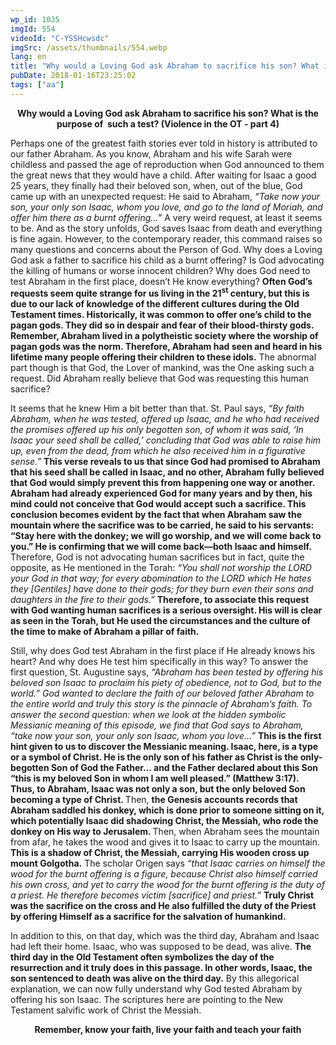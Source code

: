 ```yaml
---
wp_id: 1035
imgId: 554
videoId: "C-YSSHcwsdc"
imgSrc: /assets/thumbnails/554.webp
lang: en
title: "Why would a Loving God ask Abraham to sacrifice his son? What is the purpose of  such a test? (Violence in the OT - part 4)"
pubDate: 2018-01-16T23:25:02
tags: ["aa"]
---
```


<p style="text-align: center;"><strong>Why would a Loving God ask Abraham to sacrifice his son? What is the purpose of  such a test? (Violence in the OT - part 4)</strong></p>
<p>Perhaps one of the greatest faith stories ever told in history is attributed to our father Abraham. As you know, Abraham and his wife Sarah were childless and passed the age of reproduction when God announced to them the great news that they would have a child. After waiting for Isaac a good 25 years, they finally had their beloved son, when, out of the blue, God came up with an unexpected request: He said to Abraham, <em>&#8220;Take now your son, your only son Isaac, whom you love, and go to the land of Moriah, and offer him there as a burnt offering…&#8221;</em> A very weird request, at least it seems to be. And as the story unfolds, God saves Isaac from death and everything is fine again. However, to the contemporary reader, this command raises so many questions and concerns about the Person of God. Why does a Loving God ask a father to sacrifice his child as a burnt offering? Is God advocating the killing of humans or worse innocent children? Why does God need to test Abraham in the first place, doesn’t He know everything? <strong>Often God’s requests seem quite strange for us living in the 21<sup>st</sup> century, but this is due to our lack of knowledge of the different cultures during the Old Testament times. Historically, it was common to offer one’s child to the pagan gods. They did so in despair and fear of their blood-thirsty gods. Remember, Abraham lived in a polytheistic society where the worship of pagan gods was the norm. Therefore, Abraham had seen and heard in his lifetime many people offering their children to these idols.</strong> The abnormal part though is that God, the Lover of mankind, was the One asking such a request. Did Abraham really believe that God was requesting this human sacrifice?</p>
<p>It seems that he knew Him a bit better than that. St. Paul says, <em>“By faith Abraham, when he was tested, offered up Isaac, and he who had received the promises offered up his only begotten son, of whom it was said, ‘In Isaac your seed shall be called,’ concluding that God was able to raise him up, even from the dead, from which he also received him in a figurative sense.”</em> <strong>This verse reveals to us that since God had promised to Abraham that his seed shall be called in Isaac, and no other, Abraham fully believed that God would simply prevent this from happening one way or another. Abraham had already experienced God for many years and by then, his mind could not conceive that God would accept such a sacrifice. This conclusion becomes evident by the fact that when Abraham saw the mountain where the sacrifice was to be carried, he said to his servants: “Stay here with the donkey; we will go worship, and we will come back to you.” He is confirming that we will come back—both Isaac and himself.</strong> Therefore, God is not advocating human sacrifices but in fact, quite the opposite, as He mentioned in the Torah: <em>“You shall not worship the LORD your God in that way; for every abomination to the LORD which He hates they [Gentiles] have done to their gods; for they burn even their sons and daughters in the fire to their gods.”</em> <strong>Therefore, to associate this request with God wanting human sacrifices is a serious oversight. His will is clear as seen in the Torah, but He used the circumstances and the culture of the time to make of Abraham a pillar of faith.</strong></p>
<p>Still, why does God test Abraham in the first place if He already knows his heart? And why does He test him specifically in this way? To answer the first question, St. Augustine says, <em>“Abraham has been tested by offering his beloved son Isaac to proclaim his piety of obedience, not to God, but to the world.” God wanted to declare the faith of our beloved father Abraham to the entire world and truly this story is the pinnacle of Abraham’s faith. To answer the second question: when we look at the hidden symbolic Messianic meaning of this episode, we find that God says to Abraham, “take now your son, your only son Isaac, whom you love…”</em> <strong>This is the first hint given to us to discover the Messianic meaning. Isaac, here, is a type or a symbol of Christ. He is the only son of his father as Christ is the only-begotten Son of God the Father… and the Father declared about this Son “this is my beloved Son in whom I am well pleased.” (Matthew 3:17).  Thus, to Abraham, Isaac was not only a son, but the only beloved Son becoming a type of Christ. </strong>Then, <strong>the Genesis accounts records that Abraham saddled his donkey, which is done prior to someone sitting on it, which potentially Isaac did shadowing Christ, the Messiah, who rode the donkey on His way to Jerusalem. </strong>Then, when Abraham sees the mountain from afar, he takes the wood and gives it to Isaac to carry up the mountain. <strong>This is a shadow of Christ, the Messiah, carrying His wooden cross up mount Golgotha.</strong> The scholar Origen says <em>“that Isaac carries on himself the wood for the burnt offering is a figure, because Christ also himself carried his own cross, and yet to carry the wood for the burnt offering is the duty of a priest. He therefore becomes victim [sacrifice] and priest.”</em> <strong>Truly Christ was the sacrifice on the cross and He also fulfilled the duty of the Priest by offering Himself as a sacrifice for the salvation of humankind. </strong></p>
<p>In addition to this, on that day, which was the third day, Abraham and Isaac had left their home. Isaac, who was supposed to be dead, was alive. <strong>The third day in the Old Testament often symbolizes the day of the resurrection and it truly does in this passage. In other words, Isaac, the son sentenced to death was alive on the third day.</strong> By this allegorical explanation, we can now fully understand why God tested Abraham by offering his son Isaac. The scriptures here are pointing to the New Testament salvific work of Christ the Messiah.</p>
<p style="text-align: center;"><strong>Remember, know your faith, live your faith and teach your faith</strong></p>
